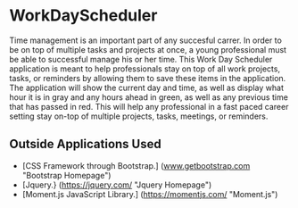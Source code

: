 # WorkDayScheduler

Time management is an important part of any succesful carrer. In order to be on top of multiple tasks and projects at once, a young professional must be able to successful manage his or her time. This Work Day Scheduler application is meant to help professionals stay on top of all work projects, tasks, or reminders by allowing them to save these items in the application. The application will show the current day and time, as well as display what hour it is in gray and any hours ahead in green, as well as any previous time that has passed in red. This will help any professional in a fast paced career setting stay on-top of multiple projects, tasks, meetings, or reminders. 

## Outside Applications Used
- [CSS Framework through Bootstrap.] (www.getbootstrap.com "Bootstrap Homepage")
- [Jquery.} (https://jquery.com/ "Jquery Homepage")
- [Moment.js JavaScript Library.] (https://momentjs.com/ "Moment.js")


